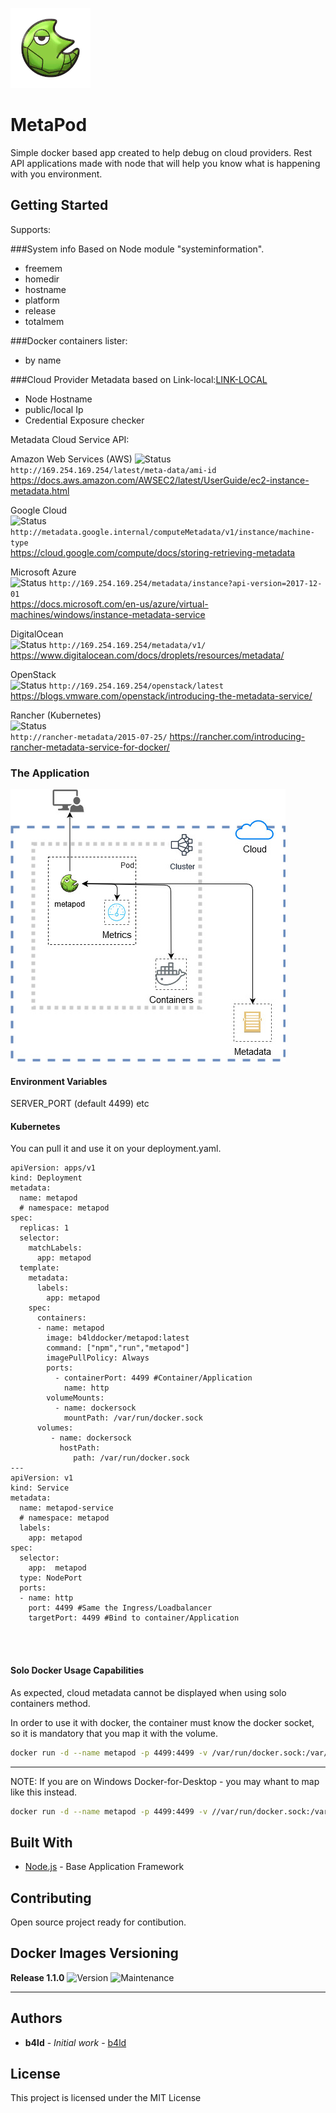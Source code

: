 

![Metapod Icon](/_assets/metapodicon.png?raw=true "MetaPod")



# MetaPod

Simple docker based app created to help debug on cloud providers.
Rest API applications made with node that will help you know what is happening with you environment.

## Getting Started

Supports:

###System info Based on Node module "systeminformation". 
- freemem
- homedir
- hostname
- platform
- release
- totalmem


###Docker containers lister:
- by name


###Cloud Provider Metadata based on Link-local:[LINK-LOCAL](https://en.wikipedia.org/wiki/Link-local_address)
- Node Hostname
- public/local Ip
- Credential Exposure checker



 

Metadata Cloud Service API:

 Amazon Web Services (AWS) 
 ![Status](https://img.shields.io/badge/Status-Working-green)  
 `http://169.254.169.254/latest/meta-data/ami-id`                            
 https://docs.aws.amazon.com/AWSEC2/latest/UserGuide/ec2-instance-metadata.html            

 Google Cloud           
![Status](https://img.shields.io/badge/Status-InProgress-yellow)
`http://metadata.google.internal/computeMetadata/v1/instance/machine-type`  
  https://cloud.google.com/compute/docs/storing-retrieving-metadata                         

 Microsoft Azure        
![Status](https://img.shields.io/badge/Status-InProgress-yellow)
`http://169.254.169.254/metadata/instance?api-version=2017-12-01`           
  https://docs.microsoft.com/en-us/azure/virtual-machines/windows/instance-metadata-service 
 
 DigitalOcean           
![Status](https://img.shields.io/badge/Status-InProgress-yellow)
`http://169.254.169.254/metadata/v1/`                                       
  https://www.digitalocean.com/docs/droplets/resources/metadata/                            

 OpenStack              
![Status](https://img.shields.io/badge/Status-InProgress-yellow)
`http://169.254.169.254/openstack/latest`
 https://blogs.vmware.com/openstack/introducing-the-metadata-service/                      
 
 Rancher (Kubernetes)   
 ![Status](https://img.shields.io/badge/Status-InProgress-yellow)    
`http://rancher-metadata/2015-07-25/`
https://rancher.com/introducing-rancher-metadata-service-for-docker/                      



### The Application



![Graph](/_assets/g.jpg?raw=true "Graphic")



####  Environment Variables

SERVER_PORT (default 4499)
etc

####  Kubernetes

You can pull it and use it on your deployment.yaml.

```
apiVersion: apps/v1
kind: Deployment
metadata:
  name: metapod
  # namespace: metapod
spec:
  replicas: 1
  selector:
    matchLabels:
      app: metapod
  template:
    metadata:
      labels:
        app: metapod
    spec:
      containers:
      - name: metapod
        image: b4lddocker/metapod:latest
        command: ["npm","run","metapod"]
        imagePullPolicy: Always
        ports:
          - containerPort: 4499 #Container/Application
            name: http
        volumeMounts:
          - name: dockersock
            mountPath: /var/run/docker.sock
      volumes:
         - name: dockersock
           hostPath:
              path: /var/run/docker.sock
---
apiVersion: v1
kind: Service
metadata:
  name: metapod-service
  # namespace: metapod
  labels:
    app: metapod
spec:
  selector:
    app:  metapod
  type: NodePort
  ports:
  - name: http
    port: 4499 #Same the Ingress/Loadbalancer
    targetPort: 4499 #Bind to container/Application




```
#### Solo Docker Usage Capabilities

As expected, cloud metadata cannot be displayed when using solo containers method.


In order to use it with docker, the container must know the docker socket, so it is mandatory that you map it with the volume.

```bash
docker run -d --name metapod -p 4499:4499 -v /var/run/docker.sock:/var/run/docker.sock b4lddocker/metapod:latest
```

---

NOTE: If you are on Windows Docker-for-Desktop - you may whant to map like this instead.

```bash
docker run -d --name metapod -p 4499:4499 -v //var/run/docker.sock:/var/run/docker.sock b4lddocker/metapod:latest

```

## Built With

* [Node.js](https://nodejs.org/en/) - Base Application Framework

## Contributing

Open source project ready for contibution.

## Docker Images Versioning


**Release 1.1.0** 
![Version](https://img.shields.io/badge/Version-V1.x-blue) 
![Maintenance](https://img.shields.io/badge/Maintenance-false-yellow)


------


## Authors

* **b4ld** - *Initial work* - [b4ld](https://github.com/b4ld)


## License

This project is licensed under the MIT License
